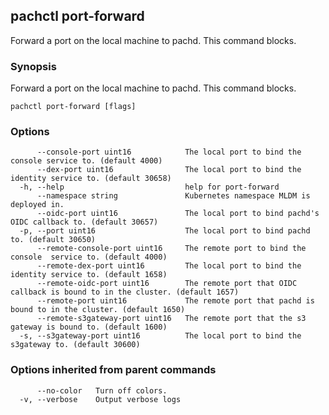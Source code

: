 ## pachctl port-forward

Forward a port on the local machine to pachd. This command blocks.

### Synopsis

Forward a port on the local machine to pachd. This command blocks.

```
pachctl port-forward [flags]
```

### Options

```
      --console-port uint16            The local port to bind the console service to. (default 4000)
      --dex-port uint16                The local port to bind the identity service to. (default 30658)
  -h, --help                           help for port-forward
      --namespace string               Kubernetes namespace MLDM is deployed in.
      --oidc-port uint16               The local port to bind pachd's OIDC callback to. (default 30657)
  -p, --port uint16                    The local port to bind pachd to. (default 30650)
      --remote-console-port uint16     The remote port to bind the console  service to. (default 4000)
      --remote-dex-port uint16         The local port to bind the identity service to. (default 1658)
      --remote-oidc-port uint16        The remote port that OIDC callback is bound to in the cluster. (default 1657)
      --remote-port uint16             The remote port that pachd is bound to in the cluster. (default 1650)
      --remote-s3gateway-port uint16   The remote port that the s3 gateway is bound to. (default 1600)
  -s, --s3gateway-port uint16          The local port to bind the s3gateway to. (default 30600)
```

### Options inherited from parent commands

```
      --no-color   Turn off colors.
  -v, --verbose    Output verbose logs
```

